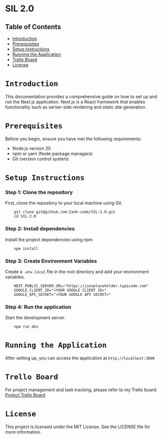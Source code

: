 # SIL 2.0

## Table of Contents

- [Introduction](#introduction)
- [Prerequisites](#prerequisites)
- [Setup Instructions](#setup-instructions)
- [Running the Application](#running-the-application)
- [Trello Board](#trello-board)
- [License](#license)

# `Introduction`

This documentation provides a comprehensive guide on how to set up and run the Next.js application. Next.js is a React framework that enables functionality such as server-side rendering and static site generation.

# `Prerequisites`

Before you begin, ensure you have met the following requirements:

- Node.js version 20
- npm or yarn (Node package managers)
- Git (version control system)

# `Setup Instructions`

### Step 1: Clone the repository

First, clone the repository to your local machine using Git.

        git clone git@github.com:Iank-code/SIL-2.0.git
        cd SIL-2.0

### Step 2: Install dependencies

Install the project dependencies using npm

        npm install

### Step 3: Create Environment Variables

Create a `.env.local` file in the root directory and add your environment variables.

        NEXT_PUBLIC_SERVER_URL="https://jsonplaceholder.typicode.com"
        GOOGLE_CLIENT_ID="<YOUR GOOGLE CLIENT ID>"
        GOOGLE_API_SECRET="<YOUR GOOGLE API SECRET>"

### Step 4: Run the application

Start the development server.

        npm run dev

# `Running the Application`

After setting up, you can access the application at `http://localhost:3000`

# `Trello Board`

For project management and task tracking, please refer to my Trello board: [Project Trello Board](https://trello.com/b/GgF8qU5t/savannah-informatics-frontend-developer)

# `License`

This project is licensed under the MIT License. See the LICENSE file for more information.
